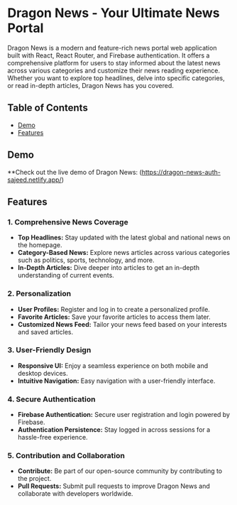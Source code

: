# Dragon News - Your Ultimate News Portal

Dragon News is a modern and feature-rich news portal web application built with React, React Router, and Firebase authentication. It offers a comprehensive platform for users to stay informed about the latest news across various categories and customize their news reading experience. Whether you want to explore top headlines, delve into specific categories, or read in-depth articles, Dragon News has you covered.


## Table of Contents

- [Demo](#demo)
- [Features](#features)

## Demo

**Check out the live demo of Dragon News: (https://dragon-news-auth-sajeed.netlify.app/)

## Features

### 1. Comprehensive News Coverage

- **Top Headlines:** Stay updated with the latest global and national news on the homepage.
- **Category-Based News:** Explore news articles across various categories such as politics, sports, technology, and more.
- **In-Depth Articles:** Dive deeper into articles to get an in-depth understanding of current events.

### 2. Personalization

- **User Profiles:** Register and log in to create a personalized profile.
- **Favorite Articles:** Save your favorite articles to access them later.
- **Customized News Feed:** Tailor your news feed based on your interests and saved articles.

### 3. User-Friendly Design

- **Responsive UI:** Enjoy a seamless experience on both mobile and desktop devices.
- **Intuitive Navigation:** Easy navigation with a user-friendly interface.

### 4. Secure Authentication

- **Firebase Authentication:** Secure user registration and login powered by Firebase.
- **Authentication Persistence:** Stay logged in across sessions for a hassle-free experience.

### 5. Contribution and Collaboration

- **Contribute:** Be part of our open-source community by contributing to the project.
- **Pull Requests:** Submit pull requests to improve Dragon News and collaborate with developers worldwide.

